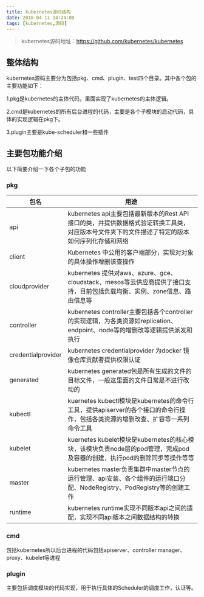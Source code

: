 ```yaml
---
title: kubernetes源码结构
date: 2018-04-11 14:24:00
tags: [kubernetes,源码]
---
```



>kubernetes源码地址：https://github.com/kubernetes/kubernetes

## 整体结构
kubernetes源码主要分为包括pkg、cmd、plugin、test四个目录。其中各个包的主要功能如下：

1.pkg是kubernetes的主体代码，里面实现了kubernetes的主体逻辑。

2.cmd是kubernetes的所有后台进程的代码，主要是各个子模块的启动代码，具体的实现逻辑在pkg下。

3.plugin主要是kube-scheduler和一些插件

## 主要包功能介绍
以下简要介绍一下各个子包的功能

### pkg
|    包名   | 用途 |
| ---------- | --- |
|api | kubernetes api主要包括最新版本的Rest API接口的类，并提供数据格式验证转换工具类，对应版本号文件夹下的文件描述了特定的版本如何序列化存储和网络 |  
|client | Kubernetes 中公用的客户端部分，实现对对象的具体操作增删该查操作  | 
|cloudprovider |   kubernetes 提供对aws、azure、gce、cloudstack、mesos等云供应商提供了接口支持，目前包括负载均衡、实例、zone信息、路由信息等   |
|controller |  kubernetes controller主要包括各个controller的实现逻辑，为各类资源如replication、endpoint、node等的增删改等逻辑提供派发和执行   |
|credentialprovider | kubernetes credentialprovider 为docker 镜像仓库贡献者提供权限认证 |
|generated |  kubernetes generated包是所有生成的文件的目标文件，一般这里面的文件日常是不进行改动的   | 
|kubectl  | kuernetes kubectl模块是kubernetes的命令行工具，提供apiserver的各个接口的命令行操作，包括各类资源的增删改查、扩容等一系列命令工具  |
|kubelet | kuernetes kubelet模块是kubernetes的核心模块，该模块负责node层的pod管理，完成pod及容器的创建，执行pod的删除同步等操作等等    |
|master | kubernetes master负责集群中master节点的运行管理、api安装、各个组件的运行端口分配、NodeRegistry、PodRegistry等的创建工作    |
|runtime | kubernetes runtime实现不同版本api之间的适配，实现不同api版本之间数据结构的转换|


### cmd 
包括kubernetes所以后台进程的代码包括apiserver、controller manager、proxy、kubelet等进程

### plugin 
主要包括调度模块的代码实现，用于执行具体的Scheduler的调度工作，认证等。
